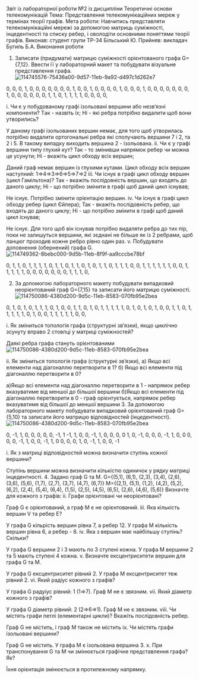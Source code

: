 Звіт із лабораторної роботи №2
із дисципліни Теоретичні основи телекомунікацій
Тема: Представлення телекомунікаційних мереж у термінах теорії графів.
Мета роботи: Навчитись представляти телекомунікаційні мережі за допомогою матриць суміжності, інцедентності та списку ребер, і оволодіти основними поняттями теорії графів.
Виконав: студент групи ТР-34 Більський Ю.
Прийняв: викладач Бугиль Б.А.
Виконання роботи
1. Записати (придумати) матрицю суміжності орієнтованого графа G={7,12}. Ввести її у лабораторний макет та побудувати візуальне представлення графа.
![114745576-75436a00-9d57-11eb-9a92-d497c1d262e7](https://user-images.githubusercontent.com/84863544/119702694-68d62500-be5e-11eb-9db0-80d595bb15fc.png)

0, 0, 0, 1, 0, 0, 0,
0, 0, 0, 0, 1, 0, 0,
1, 0, 0, 0, 0, 1, 0,
0, 0, 1, 0, 0, 0, 0,
0, 0, 0, 1, 0, 0, 0,
0, 0, 0, 1, 1, 0, 1,
1, 1, 1, 0, 0, 0, 0,

i. Чи є у побудованому графі ізольовані вершини або незв’язні компоненти? Tак - назвіть їх; Hі - які ребра потрібно видалити щоб вони утворились?

У даному графі ізольованих вершин немає, для того щоб утворилась потрібно видалити ортогональні ребра які сполучають вершини 7 і 2, та 2 і 5. В такому випадку виходить вершина 2 - ізольована.
ii. Чи є у графі вершини типу глухий кут? Так - то змінивши напрямок ребер чи можна це усунути; Hі - вкажіть цикл обходу всіх вершин;

Даний граф немає вершин із глухими кутами. Цикл обходу всіх вершин наступний: 1=>4=>3=>6=>5=>7=>2
iii. Чи існує в графі цикл обходу вершин (цикл Гамільтона)? Так - вкажіть послідовність вершин, що входять до даного циклу; Hі - що потрібно змінити в графі щоб даний цикл існував;

Не існує. Потрібно змінити орієнтацію вершин.
iv. Чи існує в графі цикл обходу ребер (цикл Єйлера); Так - вкажіть послідовність ребер, що входять до даного циклу; Hі - що потрібно змінити в графі щоб даний цикл існував;

Не існує. Для того щоб він існував потрібно видаляти ребра до тих пір, поки не залишуться вершини, які зєднані не більше як із 2 ребрами, щоб ланцюг проходив кожне ребро рівно один раз.
v. Побудувати доповнення (обернений) графа G.
![114749362-8bebc000-9d5b-11eb-8f9f-aa9cccbe78bf](https://user-images.githubusercontent.com/84863544/119702773-7f7c7c00-be5e-11eb-8585-da448de2f326.png)


0, 1, 1, 0, 1, 1, 1,
1, 0, 1, 1, 0, 1, 1,
0, 1, 0, 1, 1, 0, 1,
1, 1, 0, 0, 1, 1, 1,
1, 1, 1, 0, 0, 1, 1,
1, 1, 1, 0, 0, 0, 0,
0, 0, 0, 1, 1, 1, 0,

2. За допомогою лабораторного макету побудувати випадковий неорієнтований граф G={7,15} та записати його матрицю суміжності.
![114750086-4380d200-9d5c-11eb-8583-070fb95e2bea](https://user-images.githubusercontent.com/84863544/119702824-8f945b80-be5e-11eb-875c-2ff1e1f0e831.png)

0, 1, 0, 1, 0, 1, 1,
1, 0, 1, 0, 0, 1, 1,
0, 1, 0, 1, 1, 1, 1,
1, 0, 1, 0, 1, 0, 1,
0, 0, 1, 1, 0, 1, 1,
1, 1, 1, 0, 1, 0, 0,
1, 1, 1, 1, 1, 0, 0,

i. Як зміниться топологія графа (структурні зв’язки), якщо циклічно зсунуту вправо 2 стовпці у матриці суміжностей?

Даякі ребра графа стануть орієнтованими
![114750086-4380d200-9d5c-11eb-8583-070fb95e2bea](https://user-images.githubusercontent.com/84863544/119702897-a3d85880-be5e-11eb-88b3-f1c71a4cc0bf.png)


ii. Як зміниться топологія графа (структурні зв’язки), а) Якщо всі елементи над діагоналлю перетворити в 1? б) Якщо всі елементи під діагоналлю перетворити в 0?

а)Якщо всі елементи над діагоналлю перетворити в 1 - напрямок ребер вказуватиме від меншої до більшої вершини
б)Якщо всі елементи під діагоналлю перетворити в 0 - граф орієнтується, напрямок ребер вказуватиме від більшої до меншої вершини
3. За допомогою лабораторного макету побудувати випадковий орієнтований граф G={5,10} та записати його матрицю відповідностей (інцедентності).
![114750086-4380d200-9d5c-11eb-8583-070fb95e2bea](https://user-images.githubusercontent.com/84863544/119702931-b18dde00-be5e-11eb-9719-bbd3f77473a7.png)


0, -1, 1, 0, 0, 0, 0, 0, -1, 1
-1, 1, 0, 0, -1, 1, 0, 0, 0, 0
1, 0, -1, 0, 0, 0, -1, 1, 0, 0
0, 0, 0, -1, 1, 0, 0, -1, 1, 0
0, 0, 0, 1, 0, -1, 1, 0, 0, -1

i. Як з матриці відповідностей можна визначити ступінь кожної вершини?

Ступінь вершини можна визначити кількістю одиничок у рядку матриці інцедентності.
4. Задано граф G та M.
G={(5,1), (6,1), (2,3), (3,4), (2,6), (3,6), (5,6), (1,7), (2,7), (3,7), (4,7), (6,7)} M={(2,1), (5,1), (1,2), (4,2), (5,2), (6,2), (2,4), (5,4), (6,4), (1,5), (2,5), (4,5), (6,5), (2,6), (4,6), (5,6)} Визначте для кожного з графів: ii. Графи орієнтовані чи неорієнтовані?

Граф G є орієнтований, а граф M є не орієнтований.
iii. Яка кількість вершин V та ребер E?

У графа G кільрість вершин рівна 7, а ребер 12. У графа М кількість вершин рівна 6, а ребер - 8.
iv. Яка з вершин має найбільшу ступінь? Скільки?

У графа G вершини 2 і 3 мають по 3 ступені кожна. У графа М вершини 2 та 5 мають ступені 4 кожна.
v. Визначте ексцентриситети вершин для графа G та M.

У графа G ексцентриситет рівний 2. У графа M ексцентриситет теж рівний 2.
vi. Який радіус кожного з графів?

У графа G радуіус рівний: 1 (1⇒7). Граф M не є звязним.
vii. Який діаметр кожного з графів?

У графа G діаметр рівний: 2 (2⇒6⇒1). Граф M не є звязним.
viii. Чи містять графи петлі (елементарні цикли)? Вкажіть послідовність ребер.

Граф G не містить, і граф M також не містить
ix. Чи містять графи ізольовані вершини?

Граф G не містить. У графа M є ізольована вершина 3.
x. При транспонування G та M чи змінюється графічне представлення графа? Як?

Їхня орієнтація змінюється в протилежному напрямку.
